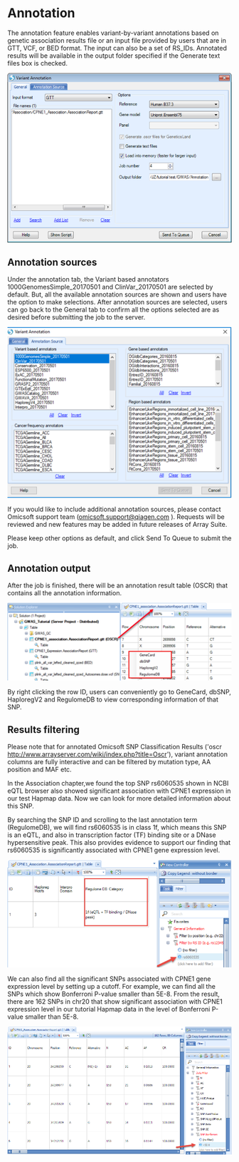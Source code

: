 # Annotation

The annotation feature enables variant-by-variant annotations based on genetic association results file or an input file provided by users that are in GTT, VCF, or BED format. The input can also be a set of RS_IDs. Annotated results will be available in the output folder specified if the Generate text files box is checked.

![image32_png](images/image32.png)

## Annotation sources

Under the annotation tab, the Variant based annotators 1000GenomesSimple_20170501 and ClinVar_20170501 are selected by default. But, all the available annotation sources are shown and users have the option to make selections. After annotation sources are selected, users can go back to the General tab to confirm all the options selected are as desired before submitting the job to the server.

![image33_png](images/image33.png)

If you would like to include additional annotation sources, please contact Omicsoft support team (omicsoft.support@qiagen.com ). Requests will be reviewed and new features may be added in future releases of Array Suite.

Please keep other options as default, and click  Send To Queue  to submit the job.

## Annotation output

After the job is finished, there will be an annotation result table (OSCR) that contains all the annotation information.

![image34_png](images/image34.png)

By right clicking the row ID, users can conveniently go to GeneCard, dbSNP, HaploregV2 and RegulomeDB to view corresponding information of that SNP.

## Results filtering

Please note that for annotated Omicsoft SNP Classification Results
('oscr <http://www.arrayserver.com/wiki/index.php?title=Oscr>'), variant annotation columns are fully interactive and can be filtered by mutation type, AA position and MAF etc.

In the Association chapter,we found the top SNP rs6060535 shown in NCBI eQTL browser also showed significant association with CPNE1 expression in our test Hapmap data. Now we can look for more detailed information about this SNP.

By searching the SNP ID and scrolling to the last annotation term (RegulomeDB), we will find rs6060535 is in class 1f,
which means this SNP is an eQTL, and also in transcription factor (TF) binding site or a DNase hypersensitive peak.
This also provides evidence to support our finding that rs6060535 is significantly associated with CPNE1 gene expression level.

![image35_png](images/image35.png)

We can also find all the significant SNPs associated with CPNE1 gene expression level by setting up a cutoff.
For example, we can find all the SNPs which show Bonferroni P-value smaller than 5E-8.
From the result, there are 162 SNPs in chr20 that show significant association with CPNE1 expression level in our tutorial Hapmap data in the level of Bonferroni P-value smaller than 5E-8.

![image36_png](images/image36.png)
